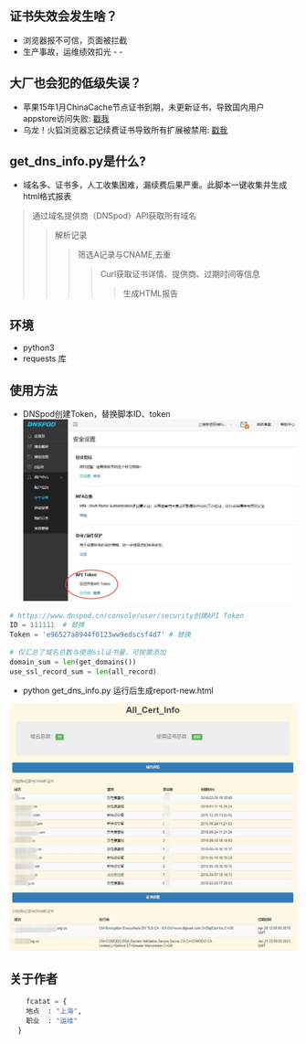 ## 证书失效会发生啥？
* 浏览器报不可信，页面被拦截
* 生产事故，运维绩效扣光 - -

## 大厂也会犯的低级失误？
* 苹果15年1月ChinaCache节点证书到期，未更新证书，导致国内用户appstore访问失败: [戳我](http://tech.163.com/15/0126/12/AGSSODRN00094OE0.html?agt=2337%27)
* 乌龙！火狐浏览器忘记续费证书导致所有扩展被禁用: [戳我](https://kuaibao.qq.com/s/20190504A0C43M00?refer=spider)


## get_dns_info.py是什么?
* 域名多、证书多，人工收集困难，漏续费后果严重。此脚本一键收集并生成html格式报表
> 通过域名提供商（DNSpod）API获取所有域名
>> 解析记录
>>> 筛选A记录与CNAME,去重
>>>> Curl获取证书详情、提供商、过期时间等信息
>>>>> 生成HTML报告


## 环境
* python3
* requests 库


## 使用方法
* DNSpod创建Token，替换脚本ID、token
![截图](https://github.com/fcatat/common/raw/master/create_token.jpg)

```python
# https://www.dnspod.cn/console/user/security创建API Token
ID = 111111  # 替换
Token = 'e96527a8944f0123ww9edscsf4d7' # 替换
```

```python
# 仅汇总了域名总数与使用ssl证书量，可按需添加
domain_sum = len(get_domains())
use_ssl_record_sum = len(all_record)
```

* python get_dns_info.py 运行后生成report-new.html


![截图](https://github.com/fcatat/common/raw/master/report_jpg.jpg)


## 关于作者

```python
    fcatat = {
    地点  : "上海",
    职业  : "运维"
  }
```

